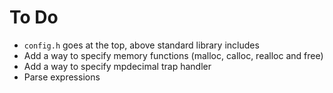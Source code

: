 # To Do

- `config.h` goes at the top, above standard library includes
- Add a way to specify memory functions (malloc, calloc, realloc and free)
- Add a way to specify mpdecimal trap handler
- Parse expressions


